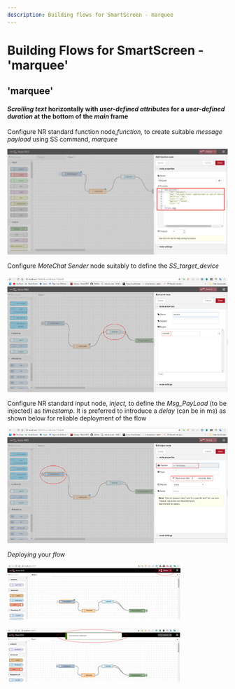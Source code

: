 ```yaml
---
description: Building flows for SmartScreen - marquee
---
```


# Building Flows for SmartScreen - 'marquee'

## 'marquee'

#### _Scrolling text_ horizontally with _user-defined attributes_ for a _user-defined duration_ at the bottom of the _main_ frame

Configure NR standard function node,_function,_ to create suitable _message payload_ using SS command, _marquee_

![](.gitbook/assets/ss_nr_marquee.png)

Configure _MoteChat Sender_ node suitably to define the _SS\_target\_device_

![](.gitbook/assets/nr_send_target%20%281%29.png)

Configure NR standard input node, _inject,_ to define the _Msg\_PayLoad_ \(to be injected\) as _timestamp_. It is preferred to introduce a _delay_ \(can be in ms\) as shown below for reliable deployment of the flow

![](.gitbook/assets/nr_timestamp.png)

_Deploying_ your _flow_

![](.gitbook/assets/nr_flow_deploy_1.png)

![](.gitbook/assets/nr_flow_deploy_2.png)

